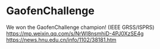 # GaofenChallenge
We won the GaofenChallenge champion! (IEEE GRSS/ISPRS)
https://mp.weixin.qq.com/s/NrWI8nsmhiD-4PJ0XzSE4g
https://news.hnu.edu.cn/info/1102/38181.htm
